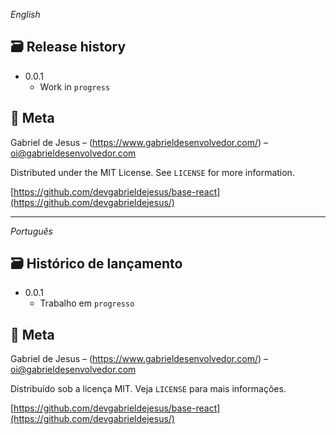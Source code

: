 _English_

## 🗃 Release history

* 0.0.1
    * Work in `progress`

## 📝 Meta

Gabriel de Jesus – (https://www.gabrieldesenvolvedor.com/) – oi@gabrieldesenvolvedor.com

Distributed under the MIT License. See `LICENSE` for more information.

[https://github.com/devgabrieldejesus/base-react](https://github.com/devgabrieldejesus/)

---

_Português_

## 🗃 Histórico de lançamento

* 0.0.1
     * Trabalho em `progresso`

## 📝 Meta

Gabriel de Jesus – (https://www.gabrieldesenvolvedor.com/) – oi@gabrieldesenvolvedor.com

Distribuído sob a licença MIT. Veja `LICENSE` para mais informações.

[https://github.com/devgabrieldejesus/base-react](https://github.com/devgabrieldejesus/)